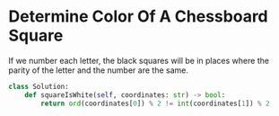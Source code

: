 # Determine Color Of A Chessboard Square
If we number each letter, the black squares will be in places where the parity of the letter and the number are the same.
```python
class Solution:
    def squareIsWhite(self, coordinates: str) -> bool:
        return ord(coordinates[0]) % 2 != int(coordinates[1]) % 2
```
